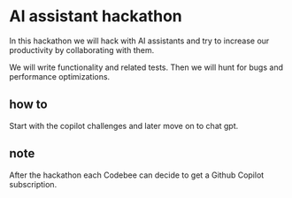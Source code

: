 # AI assistant hackathon

In this hackathon we will hack with AI assistants and try to increase
our productivity by collaborating with them.

We will write functionality and related tests. Then we will hunt for bugs and performance optimizations.

## how to
Start with the copilot challenges and later move on to chat gpt.


## note 
After the hackathon each Codebee can decide to get a Github Copilot subscription.